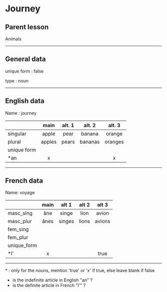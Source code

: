 # Journey

## Parent lesson

Animals

---

## General data

unique form : false

type : noun

---

## English data

Name : journey

|             |  main  | alt. 1 | alt. 2  | alt. 3  |
| :---------- | :----: | :----: | :-----: | :-----: |
| singular    | apple  |  pear  | banana  | orange  |
| plural      | apples | pears  | bananas | oranges |
| unique form |        |        |         |         |
| \*an        |   x    |        |         |    x    |

---

## French data

Name: voyage

|             | main | alt 1  | alt 2 | alt 3  |
| :---------- | :--: | :----: | :---: | :----: |
| masc_sing   | âne  | singe  | lion  | avion  |
| masc_plur   | ânes | singes | lions | avions |
| fem_sing    |      |        |       |        |
| fem_plur    |      |        |       |        |
| unique_form |      |        |       |        |
| \*l'        |  x   |        |       |  true  |

---

\* : only for the nouns, mention 'true' or 'x' if true, else leave blank if false

- is the indefinite article in English "an" ?
- is the definite article in French "l'" ?
